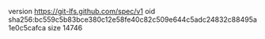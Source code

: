 version https://git-lfs.github.com/spec/v1
oid sha256:bc559c5b83bce380c12e58fe40c82c509e644c5adc24832c88495a1e0c5cafca
size 14746
